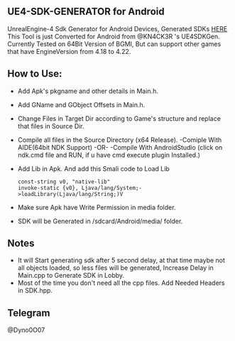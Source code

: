 ## UE4-SDK-GENERATOR for Android
UnrealEngine-4 Sdk Generator for Android Devices, Generated SDKs [HERE](https://github.com/D-R-99/UE4SDKGenerator/tree/master/SDKs/)
This Tool is just Converted for Android from @KN4CK3R 's UE4SDKGen.
Currently Tested on 64Bit Version of BGMI, But can support other games that have EngineVersion from 4.18 to 4.22.

## How to Use:

* Add Apk's pkgname and other details in Main.h.
* Add GName and GObject Offsets in Main.h.
* Change Files in Target Dir according to Game's structure and replace that files in Source Dir.
* Compile all files in the Source Directory (x64 Release).
    -Comiple With AIDE(64bit NDK Support)  -OR-
    -Compile With AndroidStudio (click on ndk.cmd file and RUN, if u have cmd execute plugin Installed.)
* Add Lib in Apk. And add this Smali code to Load Lib

    ```
    const-string v0, "native-lib"
    invoke-static {v0}, Ljava/lang/System;->loadLibrary(Ljava/lang/String;)V
    ```

* Make sure Apk have Write Permission in media folder.
* SDK will be Generated in /sdcard/Android/media/<PKG-NAME> folder.

## Notes

* It will Start generating sdk after 5 second delay, at that time maybe not all objects loaded, so less files will be generated, Increase Delay in Main.cpp to Generate SDK in Lobby.
* Most of the time you don't need all the cpp files. Add Needed Headers in SDK.hpp.

## Telegram 
@Dyno0O07
